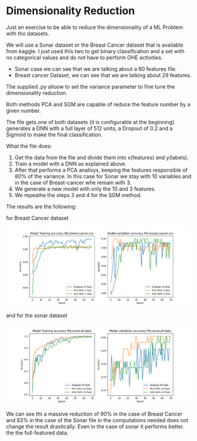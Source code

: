 # Dimensionality Reduction

Just an exercise to be able to reduce the dimensionality of a ML Problem with tho datasets.

We will use a Sonar dataset or the Breast Cancer dataset that is available from kaggle. I just used this two to get binary classification and a set with no categorical values and do not have to perform OHE activities.

- Sonar case we can see that we are talking about a 60 features file.
- Breast cancer Dataset, we can see that we are talking about 29 features.

The supplied .py alloow to set the variance parameter to fine tune the dimensionality reduction.

Both methods PCA and SGM are capable of reduce the feature number by a given number. 

The file gets one of both datasets (it is configurable at the beginning) generates a DNN with a full layer of 512 units, a Dropout of 0.2 and a Sigmoid to make the final classification.

What the file does:

  1. Get the data from the file and divide them into x(features) and y(labels).
  2. Train a model with a DNN as explained above.
  3. After that performs a PCA analisys, keeping the features responsible of 80% of the variance.
    In this case for Sonar we stay with 10 variables and in the case of Breast-cancer whe remain with 3.
  4. We generate a new model with only the 10 and 3 features.
  5. We repeathe the steps 3 and 4 for the SGM method.


The results are the following:

for Breast Cancer dataset

![Image](./pics/BC_Acc.png)

and for the sonar dataset

![Image](./pics/Sonar_Acc.png)

We can see tht a massive reduction of 90% in the case of Breast Cancer and 83% in the case of the Sonar file in the computations needed does not change the result drastically. Even in the case of sonar it performs better. the the full-featured data.
